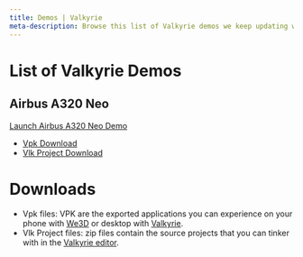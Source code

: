 ```yaml
---
title: Demos | Valkyrie
meta-description: Browse this list of Valkyrie demos we keep updating with recent stuff
---
```

# List of Valkyrie Demos

## Airbus A320 Neo
<a class="btn btn-primary umami--click--bt_launch_car_configurator" href="/vlk/demos/Airplane/Airplane_v04.vpk">Launch Airbus A320 Neo Demo</a>  
- [Vpk Download](https://cdn2.talansoft.com/ftp/samples/Airplane_v04.vpk)
- [Vlk Project Download](https://cdn2.talansoft.com/ftp/samples/Airplane_v04.zip)

# Downloads

- Vpk files: VPK are the exported applications you can experience on your phone with [We3D](/vlk/downloads#we3d) or desktop with [Valkyrie](/vlk/downloads#vlk).
- Vlk Project files: zip files contain the source projects that you can tinker with in the [Valkyrie editor](/vlk/downloads#vlk).